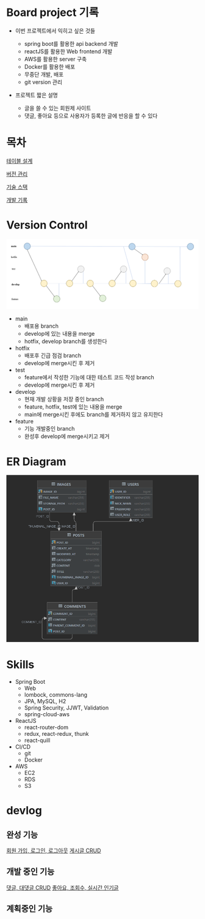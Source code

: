 # Board project 기록
- 이번 프로젝트에서 익히고 싶은 것들
  - spring boot를 활용한 api backend 개발
  - reactJS를 활용한 Web frontend 개발
  - AWS를 활용한 server 구축
  - Docker를 활용한 배포
  - 무중단 개발, 배포
  - git version 관리

- 프로젝트 짧은 설명
  - 글을 쓸 수 있는 회원제 사이트
  - 댓글, 좋아요 등으로 사용자가 등록한 글에 반응을 할 수 있다


# 목차
[테이블 설계](#er-diagram)

[버전 관리](#version-control)

[기술 스택](#skills)

[개발 기록](#devlog)

# Version Control
![gitflow](./devlog/images/gitflow.PNG)

- main
  - 배포용 branch
  - develop에 있는 내용을 merge
  - hotfix, develop branch를 생성한다
- hotfix
  - 배포후 긴급 점검 branch
  - develop에 merge시킨 후 제거
- test
  - feature에서 작성한 기능에 대한 테스트 코드 작성 branch
  - develop에 merge시킨 후 제거
- develop
  - 현재 개발 상황을 저장 중인 branch
  - feature, hotfix, test에 있는 내용을 merge
  - main에 merge시킨 후에도 branch를 제거하지 않고 유지한다
- feature
  - 기능 개발중인 branch
  - 완성후 develop에 merge시키고 제거

# ER Diagram
![ER diagram](./devlog/images/ERdiagram.PNG)


# Skills
- Spring Boot
  - Web
  - lombock, commons-lang
  - JPA, MySQL, H2
  - Spring Security, JJWT, Validation
  - spring-cloud-aws
- ReactJS
  - react-router-dom
  - redux, react-redux, thunk
  - react-quill
- CI/CD
  - git
  - Docker
- AWS
  - EC2
  - RDS
  - S3

# devlog

## 완성 기능

[회원 가입, 로그인, 로그아웃](./devlog/회원%20가입,%20로그인,%20로그아웃.md)
[게시글 CRUD](./devlog/게시글%20CRUD.md)

## 개발 중인 기능
[댓글, 대댓글 CRUD](./devlog/댓글,%20대댓글%20CURD.md)
[좋아요, 조회수, 실시간 인기글](./devlog/좋아요,%20조회수,%20실시간%20인기글.md)

## 계획중인 기능

